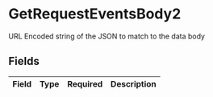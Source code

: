 # GetRequestEventsBody2

URL Encoded string of the JSON to match to the data body


## Fields

| Field       | Type        | Required    | Description |
| ----------- | ----------- | ----------- | ----------- |